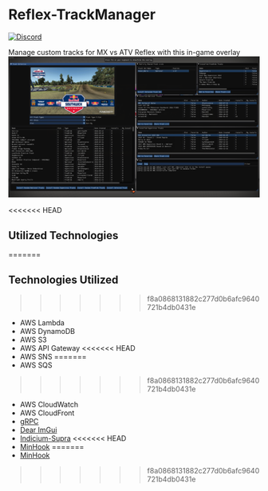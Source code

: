 # Reflex-TrackManager
[![Discord](https://img.shields.io/discord/229269561365626883.svg)](https://discord.gg/RkezKw2)

Manage custom tracks for MX vs ATV Reflex with this in-game overlay
![Screenshot](docs/images/cover.png)

<<<<<<< HEAD
## Utilized Technologies
=======
## Technologies Utilized
>>>>>>> f8a0868131882c277d0b6afc9640721b4db0431e
* AWS Lambda
* AWS DynamoDB
* AWS S3
* AWS API Gateway
<<<<<<< HEAD
* AWS SNS
=======
* AWS SQS
>>>>>>> f8a0868131882c277d0b6afc9640721b4db0431e
* AWS CloudWatch
* AWS CloudFront
* [gRPC](https://github.com/grpc/grpc)
* [Dear ImGui](https://github.com/ocornut/imgui)
* [Indicium-Supra](https://github.com/nefarius/Indicium-Supra)
<<<<<<< HEAD
* [MinHook](https://github.com/TsudaKageyu/minhook)
=======
* [MinHook](https://github.com/TsudaKageyu/minhook)
>>>>>>> f8a0868131882c277d0b6afc9640721b4db0431e
